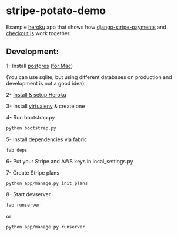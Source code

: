 stripe-potato-demo
==================

Example [heroku] app that shows how [django-stripe-payments] and [checkout.js] work together.

Development:
---------------
1- Install [postgres] ([for Mac])

(You can use sqlite, but using different databases on production and development is not a good idea)

2- [Install & setup Heroku]

3- Install [virtualenv] & create one

4- Run bootstrap.py
```sh
python bootstrap.py
```
5- Install dependencies via fabric
```sh
fab deps
```
6- Put your Stripe and AWS keys in local_settings.py

7- Create Stripe plans
```sh
python app/manage.py init_plans
```
8- Start devserver
```sh
fab runserver
```
or
```sh
python app/manage.py runserver
```

[postgres]: http://www.postgresql.org/
[for Mac]: http://postgresapp.com/
[heroku]: http://heroku.com  
[Install & setup Heroku]: https://devcenter.heroku.com/articles/quickstart
[virtualenv]: http://virtualenvwrapper.readthedocs.org/en/latest/
[django-stripe-payments]: https://github.com/eldarion/django-stripe-payments
[checkout.js]: https://stripe.com/docs/checkout

